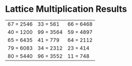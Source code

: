 # Lattice Multiplication Results

|   |   |   |
|---|---|---|
| 67 = 2546 | 33 = 561 | 66 = 6468 |
| 40 = 1200 | 99 = 3564 | 59 = 4897 |
| 65 = 6435 | 41 = 779 | 64 = 2112 |
| 79 = 6083 | 34 = 2312 | 23 = 414 |
| 80 = 5440 | 96 = 3552 | 11 = 748 |
